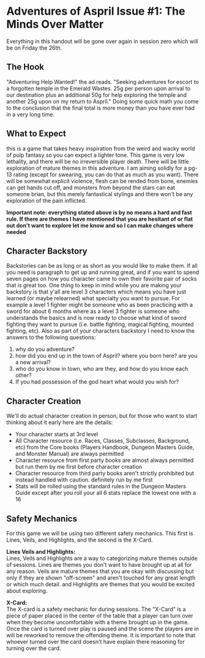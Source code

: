 # Adventures of Aspril Issue #1: The Minds Over Matter
Everything in this handout will be gone over again in session zero which will be on Friday the 26th. 

## The Hook
"Adventuring Help Wanted!" the ad reads. "Seeking adventures for escort to a forgotten temple in the Emerald Wastes. 25g per person upon arrival to our destination plus an additional 50g for help exploring the temple and another 25g upon on my return to Aspril." Doing some quick math you come to the conclusion that the final total is more money than you have ever had in a very long time.

## What to Expect
this is a game that takes heavy inspiration from the weird and wacky world of pulp fantasy so you can expect a lighter tone. This game is very low lethality, and there will be no irreversible player death. There will be little exploration of mature themes in this adventure. I am aiming solidly for a pg-13 rating (except for swearing, you can do that as much as you want). There will be somewhat explicit violence, flesh can be rended from bone, enemies can get hands cut off, and monsters from beyond the stars can eat someone brian, but this merely fantastical stylings and there won't be any exploration of the pain inflicted.

**Important note: everything stated above is by no means a hard and fast rule. If there are themes I have mentioned that you are hesitant of or flat out don't want to explore let me know and so I can make changes where needed**

## Character Backstory
Backstories can be as long or as short as you would like to make them. If all you need is paragraph to get up and running great, and if you want to spend seven pages on how you character came to own their favorite pair of socks that is great too. One thing to keep in mind while you are making your backstory is that y'all are level 3 characters which means you have just learned (or maybe relearned) what specialty you want to pursue. For example a level 1 fighter might be someone who as been practicing with a sword for about 6 months where as a level 3 fighter is someone who understands the basics and is now ready to choose what kind of sword fighting they want to pursue (i.e. battle fighting, magical fighting, mounted fighting, etc). Also as part of your characters backstory I need to know the answers to the following questions:

1. why do you adventure?
1. how did you end up in the town of Aspril? where you born here? are you a new arrival?
1. who do you know in town, who are they, and how do you know each other?
1. If you had possession of the god heart what would you wish for?


## Character Creation
We'll do actual character creation in person, but for those who want to start thinking about it early here are the details:
* Your character starts at 3rd level
* All Character resource (i.e. Races, Classes, Subclasses, Background, etc) from the Core books (Players Handbook, Dungeon Masters Guide, and Monster Manual) are always permitted
* Character resource from first party books are almost always permitted but run them by me first before character creation
* Character resource from third party books aren't strictly prohibited but instead handled with caution. definitely run by me first
* Stats will be rolled using the standard rules in the Dungeon Masters Guide except after you roll your all 6 stats replace the lowest one with a 16

## Safety Mechanics
For this game we will be using two different safety mechanics. This first is Lines, Veils, and Highlights, and the second is the X-Card. 

**Lines Veils and Highlights:** <br>
Lines, Veils and Highlights are a way to categorizing mature themes outside of sessions. Lines are themes you don't want to have brought up at all for any reason. Veils are mature themes that you are okay with discussing but only if they are shown "off-screen" and aren't touched for any great length or which much detail. and Highlights are themes that you would be excited about exploring.

**X-Card:** <br>
The X-card is a safety mechanic for during sessions. The "X-Card" is a piece of paper placed in the center of the table that a player can turn over when they become uncomfortable with a theme brought up in the game. Once the card is turned over play is paused and the scene the players are in will be reworked to remove the offending theme. It is important to note that whoever turned over the card doesn't have explain there reasoning for turning over the card.
